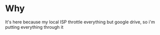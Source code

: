 # Why
It's here because my local ISP throttle everything but google drive, so i'm putting everything through it
